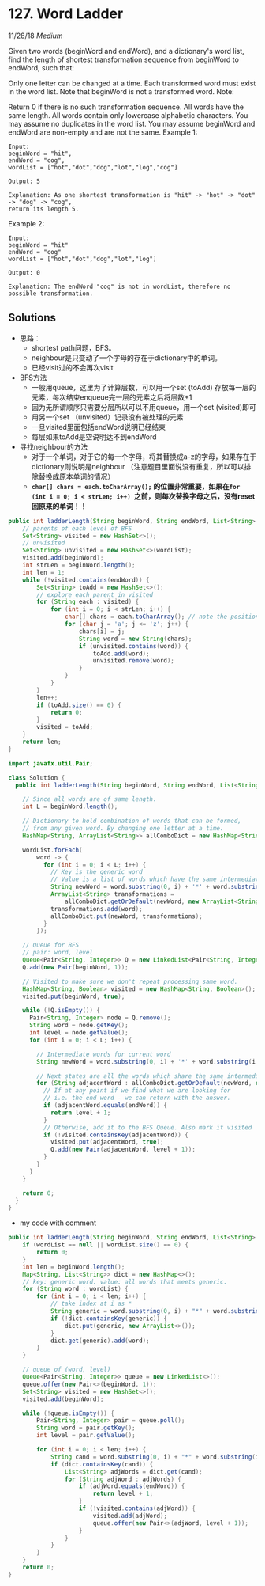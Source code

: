 # 127. Word Ladder
11/28/18
*Medium*

Given two words (beginWord and endWord), and a dictionary's word list, find the length of shortest transformation sequence from beginWord to endWord, such that:

Only one letter can be changed at a time.
Each transformed word must exist in the word list. Note that beginWord is not a transformed word.
Note:

Return 0 if there is no such transformation sequence.
All words have the same length.
All words contain only lowercase alphabetic characters.
You may assume no duplicates in the word list.
You may assume beginWord and endWord are non-empty and are not the same.
Example 1:
```
Input:
beginWord = "hit",
endWord = "cog",
wordList = ["hot","dot","dog","lot","log","cog"]

Output: 5

Explanation: As one shortest transformation is "hit" -> "hot" -> "dot" -> "dog" -> "cog",
return its length 5.
```
Example 2:
```
Input:
beginWord = "hit"
endWord = "cog"
wordList = ["hot","dot","dog","lot","log"]

Output: 0

Explanation: The endWord "cog" is not in wordList, therefore no possible transformation.
```

## Solutions
* 思路：
  - shortest path问题，BFS。
  - neighbour是只变动了一个字母的存在于dictionary中的单词。
  - 已经visit过的不会再次visit
* BFS方法
  - 一般用queue，这里为了计算层数，可以用一个set (toAdd) 存放每一层的元素，每次结束enqueue完一层的元素之后将层数+1
  - 因为无所谓顺序只需要分层所以可以不用queue，用一个set (visited)即可
  - 用另一个set （unvisited）记录没有被处理的元素
  - 一旦visited里面包括endWord说明已经结束
  - 每层如果toAdd是空说明达不到endWord
* 寻找neighbour的方法
  - 对于一个单词，对于它的每一个字母，将其替换成a-z的字母，如果存在于dictionary则说明是neighbour （注意题目里面说没有重复，所以可以排除替换成原本单词的情况）
  - **`char[] chars = each.toCharArray();` 的位置非常重要，如果在`for (int i = 0; i < strLen; i++) `之前，则每次替换字母之后，没有reset回原来的单词！！**

```Java
public int ladderLength(String beginWord, String endWord, List<String> wordList) {
    // parents of each level of BFS
    Set<String> visited = new HashSet<>();
    // unvisited
    Set<String> unvisited = new HashSet<>(wordList);
    visited.add(beginWord);
    int strLen = beginWord.length();
    int len = 1;
    while (!visited.contains(endWord)) {
        Set<String> toAdd = new HashSet<>();
        // explore each parent in visited
        for (String each : visited) {
            for (int i = 0; i < strLen; i++) {
                char[] chars = each.toCharArray(); // note the position of this line!!!
                for (char j = 'a'; j <= 'z'; j++) {
                    chars[i] = j;
                    String word = new String(chars);
                    if (unvisited.contains(word)) {
                        toAdd.add(word);
                        unvisited.remove(word);
                    }
                }
            }
        }
        len++;
        if (toAdd.size() == 0) {
            return 0;
        }
        visited = toAdd;
    }
    return len;
}
```

```Java
import javafx.util.Pair;

class Solution {
  public int ladderLength(String beginWord, String endWord, List<String> wordList) {

    // Since all words are of same length.
    int L = beginWord.length();

    // Dictionary to hold combination of words that can be formed,
    // from any given word. By changing one letter at a time.
    HashMap<String, ArrayList<String>> allComboDict = new HashMap<String, ArrayList<String>>();

    wordList.forEach(
        word -> {
          for (int i = 0; i < L; i++) {
            // Key is the generic word
            // Value is a list of words which have the same intermediate generic word.
            String newWord = word.substring(0, i) + '*' + word.substring(i + 1, L);
            ArrayList<String> transformations =
                allComboDict.getOrDefault(newWord, new ArrayList<String>());
            transformations.add(word);
            allComboDict.put(newWord, transformations);
          }
        });

    // Queue for BFS
    // pair: word, level
    Queue<Pair<String, Integer>> Q = new LinkedList<Pair<String, Integer>>();
    Q.add(new Pair(beginWord, 1));

    // Visited to make sure we don't repeat processing same word.
    HashMap<String, Boolean> visited = new HashMap<String, Boolean>();
    visited.put(beginWord, true);

    while (!Q.isEmpty()) {
      Pair<String, Integer> node = Q.remove();
      String word = node.getKey();
      int level = node.getValue();
      for (int i = 0; i < L; i++) {

        // Intermediate words for current word
        String newWord = word.substring(0, i) + '*' + word.substring(i + 1, L);

        // Next states are all the words which share the same intermediate state.
        for (String adjacentWord : allComboDict.getOrDefault(newWord, new ArrayList<String>())) {
          // If at any point if we find what we are looking for
          // i.e. the end word - we can return with the answer.
          if (adjacentWord.equals(endWord)) {
            return level + 1;
          }
          // Otherwise, add it to the BFS Queue. Also mark it visited
          if (!visited.containsKey(adjacentWord)) {
            visited.put(adjacentWord, true);
            Q.add(new Pair(adjacentWord, level + 1));
          }
        }
      }
    }

    return 0;
  }
}
```

- my code with comment
```Java
public int ladderLength(String beginWord, String endWord, List<String> wordList) {
    if (wordList == null || wordList.size() == 0) {
        return 0;
    }
    int len = beginWord.length();
    Map<String, List<String>> dict = new HashMap<>();
    // key: generic word. value: all words that meets generic.
    for (String word : wordList) {
        for (int i = 0; i < len; i++) {
            // take index at i as *
            String generic = word.substring(0, i) + "*" + word.substring(i + 1, len);
            if (!dict.containsKey(generic)) {
                dict.put(generic, new ArrayList<>());
            }
            dict.get(generic).add(word);
        }
    }

    // queue of (word, level)
    Queue<Pair<String, Integer>> queue = new LinkedList<>();
    queue.offer(new Pair<>(beginWord, 1));
    Set<String> visited = new HashSet<>();
    visited.add(beginWord);

    while (!queue.isEmpty()) {
        Pair<String, Integer> pair = queue.poll();
        String word = pair.getKey();
        int level = pair.getValue();

        for (int i = 0; i < len; i++) {
            String cand = word.substring(0, i) + "*" + word.substring(i + 1, len);
            if (dict.containsKey(cand)) {
                List<String> adjWords = dict.get(cand);
                for (String adjWord : adjWords) {
                    if (adjWord.equals(endWord)) {
                        return level + 1;
                    }
                    if (!visited.contains(adjWord)) {
                        visited.add(adjWord);
                        queue.offer(new Pair<>(adjWord, level + 1));
                    }
                }
            }
        }
    }
    return 0;
}
```
